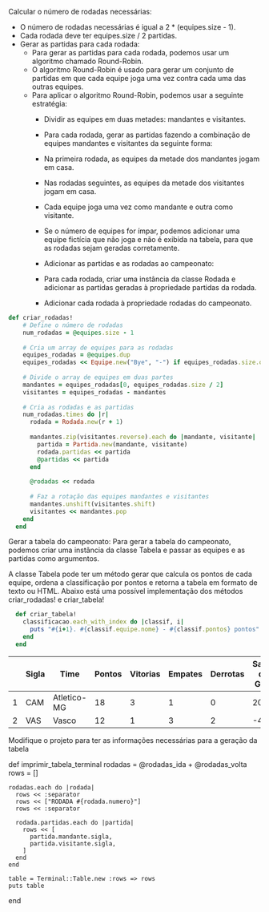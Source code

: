 Calcular o número de rodadas necessárias:

- O número de rodadas necessárias é igual a 2 * (equipes.size - 1).
- Cada rodada deve ter equipes.size / 2 partidas.
- Gerar as partidas para cada rodada:
  - Para gerar as partidas para cada rodada, podemos usar um algoritmo chamado Round-Robin.
  - O algoritmo Round-Robin é usado para gerar um conjunto de partidas em que cada equipe joga uma vez contra cada uma das outras equipes.
  - Para aplicar o algoritmo Round-Robin, podemos usar a seguinte estratégia:
    - Dividir as equipes em duas metades: mandantes e visitantes.
    - Para cada rodada, gerar as partidas fazendo a combinação de equipes mandantes e visitantes da seguinte forma:
    - Na primeira rodada, as equipes da metade dos mandantes jogam em casa.
    - Nas rodadas seguintes, as equipes da metade dos visitantes jogam em casa.
    - Cada equipe joga uma vez como mandante e outra como visitante.
  
    - Se o número de equipes for ímpar, podemos adicionar uma equipe fictícia que não joga e não é exibida na tabela, para que as rodadas sejam geradas corretamente.

    - Adicionar as partidas e as rodadas ao campeonato:
    - Para cada rodada, criar uma instância da classe Rodada e adicionar as partidas geradas à propriedade partidas da rodada.
    - Adicionar cada rodada à propriedade rodadas do campeonato.

```ruby
def criar_rodadas!
    # Define o número de rodadas
    num_rodadas = @equipes.size - 1
    
    # Cria um array de equipes para as rodadas
    equipes_rodadas = @equipes.dup
    equipes_rodadas << Equipe.new("Bye", "-") if equipes_rodadas.size.odd?
    
    # Divide o array de equipes em duas partes
    mandantes = equipes_rodadas[0, equipes_rodadas.size / 2]
    visitantes = equipes_rodadas - mandantes
    
    # Cria as rodadas e as partidas
    num_rodadas.times do |r|
      rodada = Rodada.new(r + 1)
      
      mandantes.zip(visitantes.reverse).each do |mandante, visitante|
        partida = Partida.new(mandante, visitante)
        rodada.partidas << partida
        @partidas << partida
      end
      
      @rodadas << rodada
      
      # Faz a rotação das equipes mandantes e visitantes
      mandantes.unshift(visitantes.shift)
      visitantes << mandantes.pop
    end
  end
```


Gerar a tabela do campeonato:
Para gerar a tabela do campeonato, podemos criar uma instância da classe Tabela e passar as equipes e as partidas como argumentos.

A classe Tabela pode ter um método gerar que calcula os pontos de cada equipe, ordena a classificação por pontos e retorna a tabela em formato de texto ou HTML.
Abaixo está uma possível implementação dos métodos criar_rodadas! e criar_tabela!

```ruby
  def criar_tabela!
    classificacao.each_with_index do |classif, i|
      puts "#{i+1}. #{classif.equipe.nome} - #{classif.pontos} pontos"
    end
  end
```

| | Sigla | Time        | Pontos | Vitorias | Empates | Derrotas | Saldo de Gols | Gols Pro | Gols Contra |
|---|-------|-------------|--------|----------|---------|----------|---------------|----------|-------------|
| 1 | CAM   | Atletico-MG | 18     | 3        | 1       | 0        | 20            | 22       | 2           |
| 2 | VAS   | Vasco       | 12     | 1        | 3       | 2        | -4            | 4        | 8           |
Modifique o projeto para ter as informações necessárias para a geração da tabela

 def imprimir_tabela_terminal
    rodadas = @rodadas_ida + @rodadas_volta
    rows = []

    rodadas.each do |rodada|
      rows << :separator
      rows << ["RODADA #{rodada.numero}"]
      rows << :separator

      rodada.partidas.each do |partida|
        rows << [
          partida.mandante.sigla,
          partida.visitante.sigla,
        ]
      end
    end

    table = Terminal::Table.new :rows => rows
    puts table
  end
